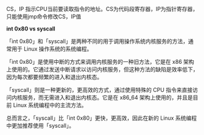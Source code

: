 CS，IP 指示CPU当前要读取指令的地址。CS为代码段寄存器，IP为指针寄存器，只能使用jmp命令修改CS，IP值

**int 0x80 vs syscall**

「int 0x80」和「syscall」是两种不同的用于调用操作系统内核服务的方法，通常用于 Linux 操作系统的系统编程。

「int 0x80」是使用中断的方式来调用内核服务的一种旧方法，它是在 x86 架构上使用的。它通过发送中断请求以访问内核服务，但这种方法的缺陷是效率低下，因为每次都要频繁的进入和退出内核态。

「syscall」则是一种更新的，更高效的方式，通过使用特殊的 CPU 指令来直接访问内核服务，而无需进入和退出内核态。它是在 x86_64 架构上使用的，并且是目前 Linux 系统编程中的主流方法。

总而言之，「syscall」比「int 0x80」更快，更高效，因此在新的 Linux 系统编程中更加推荐使用「syscall」。